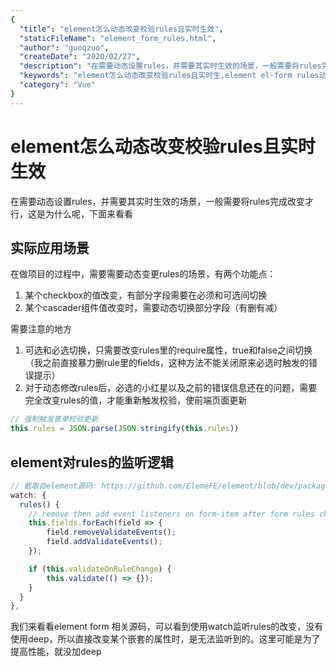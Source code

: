 ```yaml
---
{
  "title": "element怎么动态改变校验rules且实时生效",
  "staticFileName": "element_form_rules.html",
  "author": "guoqzuo",
  "createDate": "2020/02/27",
  "description": "在需要动态设置rules，并需要其实时生效的场景，一般需要将rules完成改变才行，这是为什么呢，下面来看看",
  "keywords": "element怎么动态改变校验rules且实时生,element el-form rules动态改变",
  "category": "Vue"
}
---
```



# element怎么动态改变校验rules且实时生效

在需要动态设置rules，并需要其实时生效的场景，一般需要将rules完成改变才行，这是为什么呢，下面来看看

## 实际应用场景
在做项目的过程中，需要需要动态变更rules的场景，有两个功能点：
1. 某个checkbox的值改变，有部分字段需要在必须和可选间切换
2. 某个cascader组件值改变时，需要动态切换部分字段（有删有减）

需要注意的地方
1. 可选和必选切换，只需要改变rules里的require属性，true和false之间切换（我之前直接暴力删rule里的fields，这种方法不能关闭原来必选时触发的错误提示）
2. 对于动态修改rules后，必选的小红星以及之前的错误信息还在的问题，需要完全改变rules的值，才能重新触发校验，使前端页面更新

```js
// 强制触发表单校验更新
this.rules = JSON.parse(JSON.stringify(this.rules))
```

## element对rules的监听逻辑
```js
// 截取自element源码: https://github.com/ElemeFE/element/blob/dev/packages/form/src/form.vue
watch: {
  rules() {
    // remove then add event listeners on form-item after form rules change
    this.fields.forEach(field => {
        field.removeValidateEvents();
        field.addValidateEvents();
    });

    if (this.validateOnRuleChange) {
        this.validate(() => {});
    }
  }
},
```

我们来看看element form 相关源码，可以看到使用watch监听rules的改变，没有使用deep，所以直接改变某个嵌套的属性时，是无法监听到的。这里可能是为了提高性能，就没加deep
